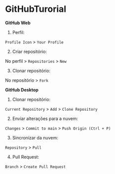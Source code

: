 # GitHubTurorial
 
__GitHub Web__

1. Perfil: 

``Profile Icon`` > ``Your Profile``

2. Criar repositório: 

No perfil > ``Repositories`` > ``New``

3. Clonar repositório: 

No repositório > ``Fork``

__GitHub Desktop__

1. Clonar repositório: 

``Current Repository`` > ``Add`` > ``Clone Repository``

2. Enviar alterações para a nuvem: 

``Changes`` > ``Commit to main`` > ``Push Origin (Ctrl + P)``

3. Sincronizar da nuvem: 

``Repository`` > ``Pull``

4. Pull Request: 

``Branch`` > ``Create Pull Request``
